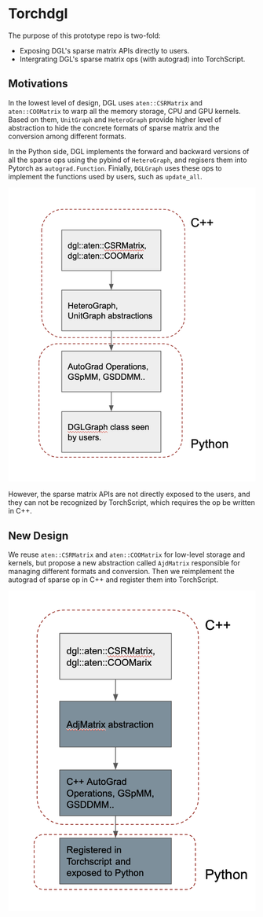 # Torchdgl
The purpose of this prototype repo is two-fold:
 - Exposing DGL's sparse matrix APIs directly to users.
 - Intergrating DGL's sparse matrix ops (with autograd) into TorchScript.

## Motivations
In the lowest level of design, DGL uses `aten::CSRMatrix` and `aten::COOMatrix` to warp all the memory storage, CPU and GPU kernels. Based on them, `UnitGraph` and `HeteroGraph` provide higher level of abstraction to hide the concrete formats of sparse matrix and the conversion among different formats.

In the Python side, DGL implements the forward and backward versions of all the sparse ops using the pybind of `HeteroGraph`, and regisers them into Pytorch as `autograd.Function`. Finially, `DGLGraph` uses these ops to implement the functions used by users, such as `update_all`.

![Current design](./images/old.png)

However, the sparse matrix APIs are not directly exposed to the users, and they can not be recognized by TorchScript, which requires the op be written in C++.

## New Design
We reuse `aten::CSRMatrix` and `aten::COOMatrix` for low-level storage and kernels, but propose a new abstraction called `AjdMatrix` responsible for managing different formats and conversion. Then we reimplement the autograd of sparse op in C++ and register them into TorchScript.

![New design](./images/new.png)